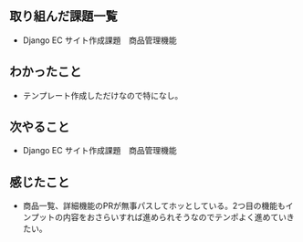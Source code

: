 ## 取り組んだ課題一覧 
- Django EC サイト作成課題　商品管理機能
## わかったこと
- テンプレート作成しただけなので特になし。
## 次やること  
- Django EC サイト作成課題　商品管理機能
## 感じたこと 
- 商品一覧、詳細機能のPRが無事パスしてホッとしている。2つ目の機能もインプットの内容をおさらいすれば進められそうなのでテンポよく進めていきたい。